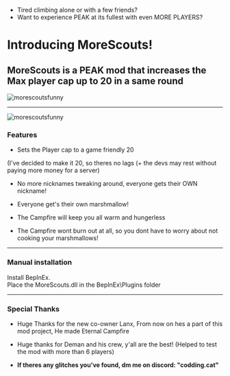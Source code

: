 
- Tired climbing alone or with a few friends?
- Want to experience PEAK at its fullest with even MORE PLAYERS?


# Introducing MoreScouts!
## MoreScouts is a **PEAK** mod that increases the **Max player cap up to 20** in a same round

![morescoutsfunny](https://i.postimg.cc/9f7LYjtb/image.png)

---




![morescoutsfunny](https://shared.fastly.steamstatic.com/store_item_assets/steam/apps/3527290/extras/Steam_PULLUP.gif?t=1750093258)


### Features
* Sets the Player cap to a game friendly 20

(I've decided to make it 20, so theres no lags (+ the devs may rest without paying more money for a server)

- No more nicknames tweaking around, everyone gets their OWN nickname!

- Everyone get's their own marshmallow!

* The Campfire will keep you all warm and hungerless

* The Campfire wont burn out at all, so you dont have to worry about not cooking your marshmallows!
---

### Manual installation
Install BepInEx.\
Place the MoreScouts.dll in the BepInEx\Plugins folder

---

### Special Thanks

- Huge Thanks for the new co-owner Lanx, From now on hes a part of this mod project, He made Eternal Campfire

- Huge thanks for Deman and his crew, y'all are the best! (Helped to test the mod with more than 6 players)

* **If theres any glitches you've found, dm me on discord: "codding.cat"**